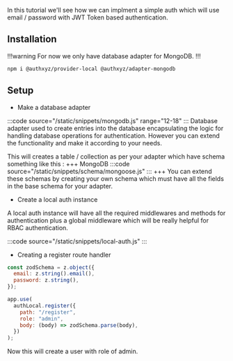 In this tutorial we'll see how we can implment a simple auth which will use email / password with JWT Token based authentication.

## Installation

!!!warning
For now we only have database adapter for MongoDB.
!!!

```bash
npm i @authxyz/provider-local @authxyz/adapter-mongodb
```

## Setup

- Make a database adapter

:::code source="/static/snippets/mongodb.js" range="12-18" :::
Database adapter used to create entries into the database encapsulating the logic for handling database operations for authentication. However you can extend the functionality and make it according to your needs.

This will creates a table / collection as per your adapter which have schema something like this :
+++ MongoDB
:::code source="/static/snippets/schema/mongoose.js" :::
+++
You can extend these schemas by creating your own schema which must have all the fields in the base schema for your adapter.

- Create a local auth instance

A local auth instance will have all the required middlewares and methods for authentication plus a global middleware which will be really helpful for RBAC authentication.

:::code source="/static/snippets/local-auth.js" :::

- Creating a register route handler

```javascript
const zodSchema = z.object({
  email: z.string().email(),
  password: z.string(),
});

app.use(
  authLocal.register({
    path: "/register",
    role: "admin",
    body: (body) => zodSchema.parse(body),
  })
);
```

Now this will create a user with role of admin.
